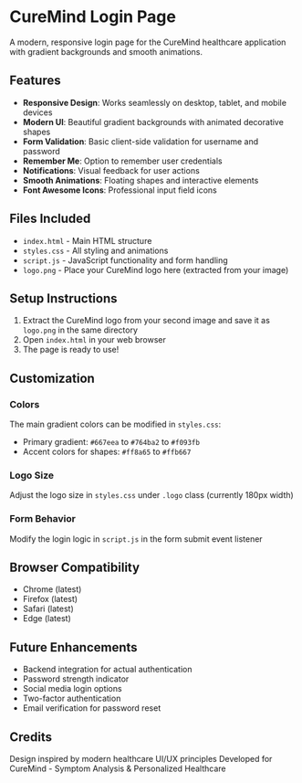 # CureMind Login Page

A modern, responsive login page for the CureMind healthcare application with gradient backgrounds and smooth animations.

## Features

- **Responsive Design**: Works seamlessly on desktop, tablet, and mobile devices
- **Modern UI**: Beautiful gradient backgrounds with animated decorative shapes
- **Form Validation**: Basic client-side validation for username and password
- **Remember Me**: Option to remember user credentials
- **Notifications**: Visual feedback for user actions
- **Smooth Animations**: Floating shapes and interactive elements
- **Font Awesome Icons**: Professional input field icons

## Files Included

- `index.html` - Main HTML structure
- `styles.css` - All styling and animations
- `script.js` - JavaScript functionality and form handling
- `logo.png` - Place your CureMind logo here (extracted from your image)

## Setup Instructions

1. Extract the CureMind logo from your second image and save it as `logo.png` in the same directory
2. Open `index.html` in your web browser
3. The page is ready to use!

## Customization

### Colors
The main gradient colors can be modified in `styles.css`:
- Primary gradient: `#667eea` to `#764ba2` to `#f093fb`
- Accent colors for shapes: `#ff8a65` to `#ffb667`

### Logo Size
Adjust the logo size in `styles.css` under `.logo` class (currently 180px width)

### Form Behavior
Modify the login logic in `script.js` in the form submit event listener

## Browser Compatibility

- Chrome (latest)
- Firefox (latest)
- Safari (latest)
- Edge (latest)

## Future Enhancements

- Backend integration for actual authentication
- Password strength indicator
- Social media login options
- Two-factor authentication
- Email verification for password reset

## Credits

Design inspired by modern healthcare UI/UX principles
Developed for CureMind - Symptom Analysis & Personalized Healthcare
